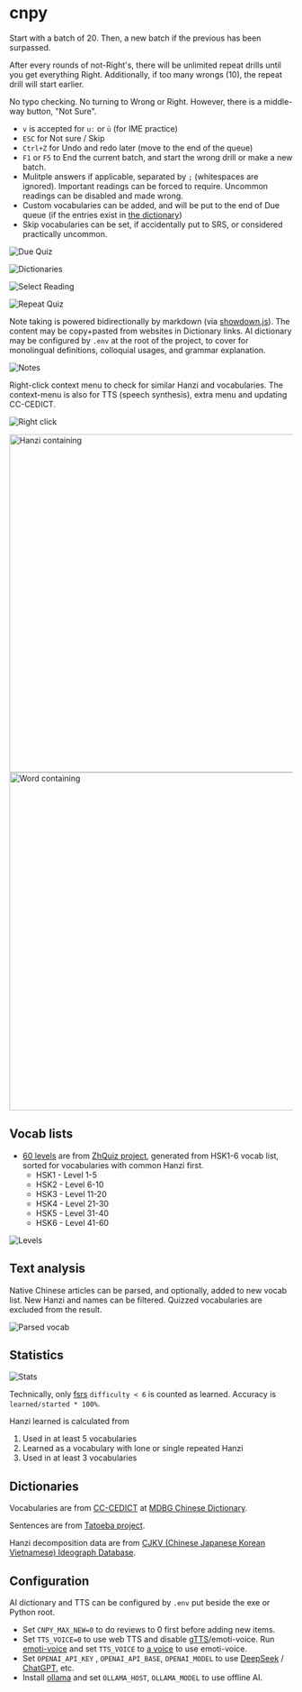 # cnpy

Start with a batch of 20. Then, a new batch if the previous has been surpassed.

After every rounds of not-Right's, there will be unlimited repeat drills until you get everything Right. Additionally, if too many wrongs (10), the repeat drill will start earlier.

No typo checking. No turning to Wrong or Right. However, there is a middle-way button, "Not Sure".

- `v` is accepted for `u:` or `ü` (for IME practice)
- `ESC` for Not sure / Skip
- `Ctrl+Z` for Undo and redo later (move to the end of the queue)
- `F1` or `F5` to End the current batch, and start the wrong drill or make a new batch.
- Mulitple answers if applicable, separated by `;` (whitespaces are ignored). Important readings can be forced to require. Uncommon readings can be disabled and made wrong.
- Custom vocabularies can be added, and will be put to the end of Due queue (if the entries exist in [the dictionary](https://www.mdbg.net/chinese/dictionary))
- Skip vocabularies can be set, if accidentally put to SRS, or considered practically uncommon.

![Due Quiz](_README/due.png)

![Dictionaries](_README/right.png)

![Select Reading](_README/select3.png)

![Repeat Quiz](_README/repeat.png)

Note taking is powered bidirectionally by markdown (via [showdown.js](https://showdownjs.com/)). The content may be copy+pasted from websites in Dictionary links. AI dictionary may be configured by `.env` at the root of the project, to cover for monolingual definitions, colloquial usages, and grammar explanation.

![Notes](_README/notes.png)

Right-click context menu to check for similar Hanzi and vocabularies. The context-menu is also for TTS (speech synthesis), extra menu and updating CC-CEDICT.

![Right click](_README/contextmenu.png)

<img title="Hanzi containing" src="_README/sup.png" width=600 />

<img title="Word containing" src="_README/in.png" width=600 />

## Vocab lists

- [60 levels](/assets/zhquiz-level/) are from [ZhQuiz project](https://github.com/zhquiz/level/blob/master/_data/generated/vocab.yaml), generated from HSK1-6 vocab list, sorted for vocabularies with common Hanzi first.
  - HSK1 - Level 1-5
  - HSK2 - Level 6-10
  - HSK3 - Level 11-20
  - HSK4 - Level 21-30
  - HSK5 - Level 31-40
  - HSK6 - Level 41-60

![Levels](_README/levels.png)

## Text analysis

Native Chinese articles can be parsed, and optionally, added to new vocab list. New Hanzi and names can be filtered. Quizzed vocabularies are excluded from the result.

![Parsed vocab](_README/parsed-vocab.jpg)

## Statistics

![Stats](_README/stats2.png)

Technically, only [fsrs](https://pypi.org/project/fsrs/) `difficulty < 6` is counted as learned. Accuracy is `learned/started * 100%`.

Hanzi learned is calculated from

1. Used in at least 5 vocabularies
2. Learned as a vocabulary with lone or single repeated Hanzi
3. Used in at least 3 vocabularies

## Dictionaries

Vocabularies are from [CC-CEDICT](https://www.mdbg.net/chinese/dictionary?page=cc-cedict) at [MDBG Chinese Dictionary](https://www.mdbg.net/chinese/dictionary).

Sentences are from [Tatoeba project](https://tatoeba.org).

Hanzi decomposition data are from [CJKV (Chinese Japanese Korean Vietnamese) Ideograph Database](https://github.com/cjkvi/cjkvi-ids).

## Configuration

AI dictionary and TTS can be configured by `.env` put beside the exe or Python root.

* Set `CNPY_MAX_NEW=0` to do reviews to 0 first before adding new items.
* Set `TTS_VOICE=0` to use web TTS and disable [gTTS](https://github.com/pndurette/gTTS?tab=readme-ov-file#disclaimer)/emoti-voice. Run [emoti-voice](https://github.com/netease-youdao/EmotiVoice?tab=readme-ov-file#quickstart) and set `TTS_VOICE` to [a voice](https://github.com/netease-youdao/EmotiVoice/wiki/😊-voice-wiki-page) to use emoti-voice.
* Set `OPENAI_API_KEY` , `OPENAI_API_BASE`, `OPENAI_MODEL` to use [DeepSeek](https://api-docs.deepseek.com/) / [ChatGPT](https://platform.openai.com/docs/models), etc.
* Install [ollama](https://ollama.com) and set `OLLAMA_HOST`, `OLLAMA_MODEL` to use offline AI.
